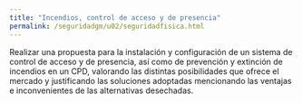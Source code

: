 ```yaml
---
title: "Incendios, control de acceso y de presencia"
permalink: /seguridadgm/u02/seguridadfisica.html
---
```


Realizar una propuesta para la instalación y configuración de un sistema de control de acceso y de presencia, así como de prevención y extinción de incendios en un CPD, valorando las distintas posibilidades que ofrece el mercado y justificando las soluciones adoptadas mencionando las ventajas e inconvenientes de las alternativas desechadas.